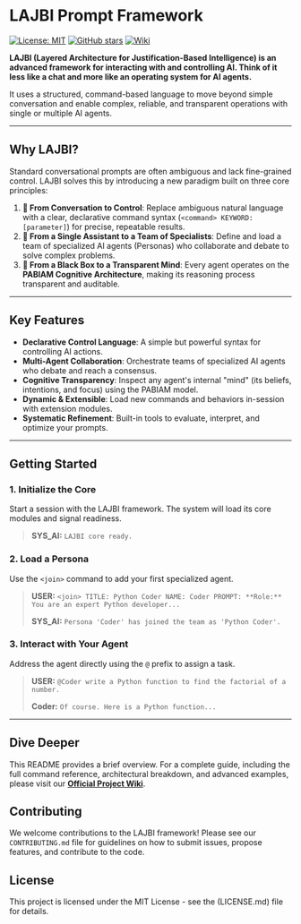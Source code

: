 # LAJBI Prompt Framework

[![License: MIT](https://img.shields.io/badge/License-MIT-yellow.svg)](LICENSE.md)
[![GitHub stars](https://img.shields.io/github/stars/LAJBY/LAJBI.svg)](https://github.com/LAJBY/LAJBI/stargazers)
[![Wiki](https://img.shields.io/badge/docs-wiki-blue.svg)](https://github.com/your-username/lajbi-framework/wiki)

**LAJBI (Layered Architecture for Justification-Based Intelligence) is an advanced framework for interacting with and controlling AI. Think of it less like a chat and more like an operating system for AI agents.**

It uses a structured, command-based language to move beyond simple conversation and enable complex, reliable, and transparent operations with single or multiple AI agents.



---

## Why LAJBI?

Standard conversational prompts are often ambiguous and lack fine-grained control. LAJBI solves this by introducing a new paradigm built on three core principles:

1.  **🤖 From Conversation to Control**: Replace ambiguous natural language with a clear, declarative command syntax (`<command> KEYWORD:[parameter]`) for precise, repeatable results.
2.  **🤝 From a Single Assistant to a Team of Specialists**: Define and load a team of specialized AI agents (Personas) who collaborate and debate to solve complex problems.
3.  **🧠 From a Black Box to a Transparent Mind**: Every agent operates on the **PABIAM Cognitive Architecture**, making its reasoning process transparent and auditable.

---

## Key Features

* **Declarative Control Language**: A simple but powerful syntax for controlling AI actions.
* **Multi-Agent Collaboration**: Orchestrate teams of specialized AI agents who debate and reach a consensus.
* **Cognitive Transparency**: Inspect any agent's internal "mind" (its beliefs, intentions, and focus) using the PABIAM model.
* **Dynamic & Extensible**: Load new commands and behaviors in-session with extension modules.
* **Systematic Refinement**: Built-in tools to evaluate, interpret, and optimize your prompts.

---

## Getting Started

### 1. Initialize the Core

Start a session with the LAJBI framework. The system will load its core modules and signal readiness.

> **SYS_AI:** `LAJBI core ready.`

### 2. Load a Persona

Use the `<join>` command to add your first specialized agent.

> **USER:** `<join> TITLE: Python Coder NAME: Coder PROMPT: **Role:** You are an expert Python developer...`
>
> **SYS_AI:** `Persona 'Coder' has joined the team as 'Python Coder'.`

### 3. Interact with Your Agent

Address the agent directly using the `@` prefix to assign a task.

> **USER:** `@Coder write a Python function to find the factorial of a number.`
>
> **Coder:** `Of course. Here is a Python function...`

---

## Dive Deeper

This README provides a brief overview. For a complete guide, including the full command reference, architectural breakdown, and advanced examples, please visit our **[Official Project Wiki](https://github.com/your-username/lajbi-framework/wiki)**.

## Contributing

We welcome contributions to the LAJBI framework! Please see our `CONTRIBUTING.md` file for guidelines on how to submit issues, propose features, and contribute to the code.

## License

This project is licensed under the MIT License - see the (LICENSE.md) file for details.
